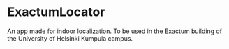 # ExactumLocator
An app made for indoor localization. To be used in the Exactum building of the University of Helsinki Kumpula campus.
